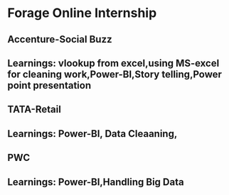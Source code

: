 # Forage Online Internship
## Accenture-Social Buzz
## Learnings: vlookup from excel,using MS-excel for cleaning work,Power-BI,Story telling,Power point presentation
## TATA-Retail
## Learnings: Power-BI, Data Cleaaning,
## PWC
## Learnings: Power-BI,Handling Big Data


